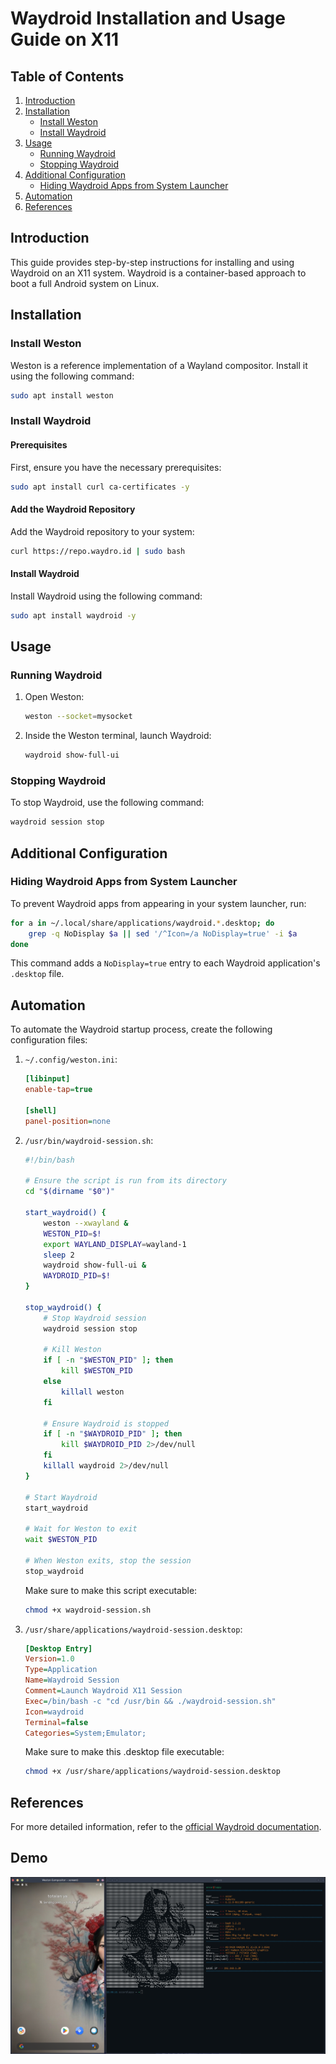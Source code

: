 # Waydroid Installation and Usage Guide on X11

## Table of Contents
1. [Introduction](#introduction)
2. [Installation](#installation)
   - [Install Weston](#install-weston)
   - [Install Waydroid](#install-waydroid)
3. [Usage](#usage)
   - [Running Waydroid](#running-waydroid)
   - [Stopping Waydroid](#stopping-waydroid)
4. [Additional Configuration](#additional-configuration)
   - [Hiding Waydroid Apps from System Launcher](#hiding-waydroid-apps-from-system-launcher)
5. [Automation](#automation)
6. [References](#references)

## Introduction

This guide provides step-by-step instructions for installing and using Waydroid on an X11 system. Waydroid is a container-based approach to boot a full Android system on Linux.

## Installation

### Install Weston

Weston is a reference implementation of a Wayland compositor. Install it using the following command:

```sh
sudo apt install weston
```

### Install Waydroid

#### Prerequisites

First, ensure you have the necessary prerequisites:

```sh
sudo apt install curl ca-certificates -y
```

#### Add the Waydroid Repository

Add the Waydroid repository to your system:

```sh
curl https://repo.waydro.id | sudo bash
```

#### Install Waydroid

Install Waydroid using the following command:

```sh
sudo apt install waydroid -y
```

## Usage

### Running Waydroid

1. Open Weston:

   ```sh
   weston --socket=mysocket
   ```

2. Inside the Weston terminal, launch Waydroid:

   ```sh
   waydroid show-full-ui
   ```

### Stopping Waydroid

To stop Waydroid, use the following command:

```sh
waydroid session stop
```

## Additional Configuration

### Hiding Waydroid Apps from System Launcher

To prevent Waydroid apps from appearing in your system launcher, run:

```sh
for a in ~/.local/share/applications/waydroid.*.desktop; do
    grep -q NoDisplay $a || sed '/^Icon=/a NoDisplay=true' -i $a
done
```

This command adds a `NoDisplay=true` entry to each Waydroid application's `.desktop` file.

## Automation

To automate the Waydroid startup process, create the following configuration files:

1. `~/.config/weston.ini`:

   ```ini
   [libinput]
   enable-tap=true

   [shell]
   panel-position=none
   ```

2. `/usr/bin/waydroid-session.sh`:

   ```sh
   #!/bin/bash

   # Ensure the script is run from its directory
   cd "$(dirname "$0")"

   start_waydroid() {
       weston --xwayland &
       WESTON_PID=$!
       export WAYLAND_DISPLAY=wayland-1
       sleep 2
       waydroid show-full-ui &
       WAYDROID_PID=$!
   }

   stop_waydroid() {
       # Stop Waydroid session
       waydroid session stop

       # Kill Weston
       if [ -n "$WESTON_PID" ]; then
           kill $WESTON_PID
       else
           killall weston
       fi

       # Ensure Waydroid is stopped
       if [ -n "$WAYDROID_PID" ]; then
           kill $WAYDROID_PID 2>/dev/null
       fi
       killall waydroid 2>/dev/null
   }

   # Start Waydroid
   start_waydroid

   # Wait for Weston to exit
   wait $WESTON_PID

   # When Weston exits, stop the session
   stop_waydroid
   ```

   Make sure to make this script executable:

   ```sh
   chmod +x waydroid-session.sh
   ```

3. `/usr/share/applications/waydroid-session.desktop`:

   ```ini
   [Desktop Entry]
   Version=1.0
   Type=Application
   Name=Waydroid Session
   Comment=Launch Waydroid X11 Session
   Exec=/bin/bash -c "cd /usr/bin && ./waydroid-session.sh"
   Icon=waydroid
   Terminal=false
   Categories=System;Emulator;
   ```

   Make sure to make this .desktop file executable:

   ```sh
   chmod +x /usr/share/applications/waydroid-session.desktop
   ```

## References

For more detailed information, refer to the [official Waydroid documentation](https://docs.waydro.id/).

## Demo

![demo](demo.png)

